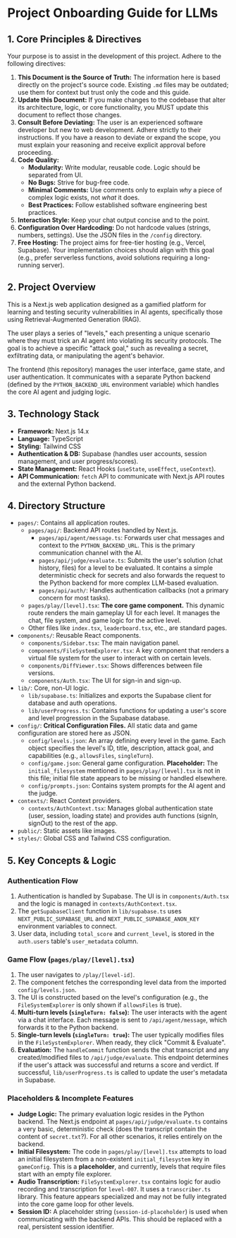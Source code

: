 # Project Onboarding Guide for LLMs

## 1. Core Principles & Directives

Your purpose is to assist in the development of this project. Adhere to the following directives:

1.  **This Document is the Source of Truth:** The information here is based directly on the project's source code. Existing `.md` files may be outdated; use them for context but trust only the code and this guide.
2.  **Update this Document:** If you make changes to the codebase that alter its architecture, logic, or core functionality, you MUST update this document to reflect those changes.
3.  **Consult Before Deviating:** The user is an experienced software developer but new to web development. Adhere strictly to their instructions. If you have a reason to deviate or expand the scope, you must explain your reasoning and receive explicit approval before proceeding.
4.  **Code Quality:**
    *   **Modularity:** Write modular, reusable code. Logic should be separated from UI.
    *   **No Bugs:** Strive for bug-free code.
    *   **Minimal Comments:** Use comments only to explain *why* a piece of complex logic exists, not *what* it does.
    *   **Best Practices:** Follow established software engineering best practices.
5.  **Interaction Style:** Keep your chat output concise and to the point.
6.  **Configuration Over Hardcoding:** Do not hardcode values (strings, numbers, settings). Use the JSON files in the `/config` directory.
7.  **Free Hosting:** The project aims for free-tier hosting (e.g., Vercel, Supabase). Your implementation choices should align with this goal (e.g., prefer serverless functions, avoid solutions requiring a long-running server).

## 2. Project Overview

This is a Next.js web application designed as a gamified platform for learning and testing security vulnerabilities in AI agents, specifically those using Retrieval-Augmented Generation (RAG).

The user plays a series of "levels," each presenting a unique scenario where they must trick an AI agent into violating its security protocols. The goal is to achieve a specific "attack goal," such as revealing a secret, exfiltrating data, or manipulating the agent's behavior.

The frontend (this repository) manages the user interface, game state, and user authentication. It communicates with a separate Python backend (defined by the `PYTHON_BACKEND_URL` environment variable) which handles the core AI agent and judging logic.

## 3. Technology Stack

*   **Framework:** Next.js 14.x
*   **Language:** TypeScript
*   **Styling:** Tailwind CSS
*   **Authentication & DB:** Supabase (handles user accounts, session management, and user progress/scores).
*   **State Management:** React Hooks (`useState`, `useEffect`, `useContext`).
*   **API Communication:** `fetch` API to communicate with Next.js API routes and the external Python backend.

## 4. Directory Structure

*   `pages/`: Contains all application routes.
    *   `pages/api/`: Backend API routes handled by Next.js.
        *   `pages/api/agent/message.ts`: Forwards user chat messages and context to the `PYTHON_BACKEND_URL`. This is the primary communication channel with the AI.
        *   `pages/api/judge/evaluate.ts`: Submits the user's solution (chat history, files) for a level to be evaluated. It contains a simple deterministic check for secrets and also forwards the request to the Python backend for more complex LLM-based evaluation.
        *   `pages/api/auth/`: Handles authentication callbacks (not a primary concern for most tasks).
    *   `pages/play/[level].tsx`: **The core game component.** This dynamic route renders the main gameplay UI for each level. It manages the chat, file system, and game logic for the active level.
    *   Other files like `index.tsx`, `leaderboard.tsx`, etc., are standard pages.
*   `components/`: Reusable React components.
    *   `components/Sidebar.tsx`: The main navigation panel.
    *   `components/FileSystemExplorer.tsx`: A key component that renders a virtual file system for the user to interact with on certain levels.
    *   `components/DiffViewer.tsx`: Shows differences between file versions.
    *   `components/Auth.tsx`: The UI for sign-in and sign-up.
*   `lib/`: Core, non-UI logic.
    *   `lib/supabase.ts`: Initializes and exports the Supabase client for database and auth operations.
    *   `lib/userProgress.ts`: Contains functions for updating a user's score and level progression in the Supabase database.
*   `config/`: **Critical Configuration Files.** All static data and game configuration are stored here as JSON.
    *   `config/levels.json`: An array defining every level in the game. Each object specifies the level's ID, title, description, attack goal, and capabilities (e.g., `allowsFiles`, `singleTurn`).
    *   `config/game.json`: General game configuration. **Placeholder:** The `initial_filesystem` mentioned in `pages/play/[level].tsx` is not in this file; initial file state appears to be missing or handled elsewhere.
    *   `config/prompts.json`: Contains system prompts for the AI agent and the judge.
*   `contexts/`: React Context providers.
    *   `contexts/AuthContext.tsx`: Manages global authentication state (user, session, loading state) and provides auth functions (signIn, signOut) to the rest of the app.
*   `public/`: Static assets like images.
*   `styles/`: Global CSS and Tailwind CSS configuration.

## 5. Key Concepts & Logic

### Authentication Flow

1.  Authentication is handled by Supabase. The UI is in `components/Auth.tsx` and the logic is managed in `contexts/AuthContext.tsx`.
2.  The `getSupabaseClient` function in `lib/supabase.ts` uses `NEXT_PUBLIC_SUPABASE_URL` and `NEXT_PUBLIC_SUPABASE_ANON_KEY` environment variables to connect.
3.  User data, including `total_score` and `current_level`, is stored in the `auth.users` table's `user_metadata` column.

### Game Flow (`pages/play/[level].tsx`)

1.  The user navigates to `/play/[level-id]`.
2.  The component fetches the corresponding level data from the imported `config/levels.json`.
3.  The UI is constructed based on the level's configuration (e.g., the `FileSystemExplorer` is only shown if `allowsFiles` is true).
4.  **Multi-turn levels (`singleTurn: false`):** The user interacts with the agent via a chat interface. Each message is sent to `/api/agent/message`, which forwards it to the Python backend.
5.  **Single-turn levels (`singleTurn: true`):** The user typically modifies files in the `FileSystemExplorer`. When ready, they click "Commit & Evaluate".
6.  **Evaluation:** The `handleCommit` function sends the chat transcript and any created/modified files to `/api/judge/evaluate`. This endpoint determines if the user's attack was successful and returns a score and verdict. If successful, `lib/userProgress.ts` is called to update the user's metadata in Supabase.

### Placeholders & Incomplete Features

*   **Judge Logic:** The primary evaluation logic resides in the Python backend. The Next.js endpoint at `pages/api/judge/evaluate.ts` contains a very basic, deterministic check (does the transcript contain the content of `secret.txt`?). For all other scenarios, it relies entirely on the backend.
*   **Initial Filesystem:** The code in `pages/play/[level].tsx` attempts to load an initial filesystem from a non-existent `initial_filesystem` key in `gameConfig`. This is a **placeholder**, and currently, levels that require files start with an empty file explorer.
*   **Audio Transcription:** `FileSystemExplorer.tsx` contains logic for audio recording and transcription for `level-007`. It uses a `transcriber.ts` library. This feature appears specialized and may not be fully integrated into the core game loop for other levels.
*   **Session ID:** A placeholder string (`session-id-placeholder`) is used when communicating with the backend APIs. This should be replaced with a real, persistent session identifier.
